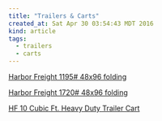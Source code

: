 ```yaml
---
title: "Trailers & Carts"
created_at: Sat Apr 30 03:54:43 MDT 2016
kind: article
tags:
  - trailers
  - carts
---
```


<a href="http://www.harborfreight.com/1195-lb-capacity-48-in-x-96-in-heavy-duty-folding-trailer-62648.html" target="_blank">Harbor Freight 1195# 48x96 folding</a>

<a href="http://www.harborfreight.com/1720-lb-Capacity-48-in-x-96-in-Super-Duty-Folding-Trailer-62647.html" target="_blank">Harbor Freight 1720# 48x96 folding</a>

<a href="http://www.harborfreight.com/10-cubic-ft-heavy-duty-trailer-cart-38897.html" target="_blank">HF 10 Cubic Ft. Heavy Duty Trailer Cart</a>
 

<!--
html boilerplate
<a href="" target="_blank"></a>
<img src="" width="400px">
<ul>
  <li></li>
</ul>
<pre>
</pre>
<pre><code>
</code></pre>
-->
